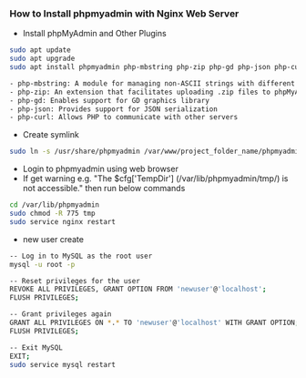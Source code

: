 ### How to Install phpmyadmin with Nginx Web Server
- Install phpMyAdmin and Other Plugins
```sh
sudo apt update
sudo apt upgrade
sudo apt install phpmyadmin php-mbstring php-zip php-gd php-json php-curl
```
```sh
- php-mbstring: A module for managing non-ASCII strings with different encodings
- php-zip: An extension that facilitates uploading .zip files to phpMyAdmin
- php-gd: Enables support for GD graphics library
- php-json: Provides support for JSON serialization
- php-curl: Allows PHP to communicate with other servers
```
- Create symlink
```sh
sudo ln -s /usr/share/phpmyadmin /var/www/project_folder_name/phpmyadmin
```
- Login to phpmyadmin using web browser
- If get warning e.g. "The $cfg['TempDir'] (/var/lib/phpmyadmin/tmp/) is not accessible." then run below commands
```sh
cd /var/lib/phpmyadmin
sudo chmod -R 775 tmp
sudo service nginx restart
```

- new user create
```sh
-- Log in to MySQL as the root user
mysql -u root -p

-- Reset privileges for the user
REVOKE ALL PRIVILEGES, GRANT OPTION FROM 'newuser'@'localhost';
FLUSH PRIVILEGES;

-- Grant privileges again
GRANT ALL PRIVILEGES ON *.* TO 'newuser'@'localhost' WITH GRANT OPTION;
FLUSH PRIVILEGES;

-- Exit MySQL
EXIT;
sudo service mysql restart
```
